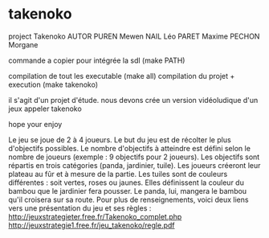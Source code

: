 # takenoko
project Takenoko
AUTOR
	PUREN	Mewen
	NAIL	Léo
	PARET	Maxime
	PECHON	Morgane

commande a copier pour intégrée la sdl (make PATH)

compilation de tout les executable (make all)
compilation du projet + execution (make takenoko)

il s'agit d'un projet d'étude.
nous devons crée un version vidéoludique d'un jeux appeler takenoko

hope your enjoy

Le jeu se joue de 2 à 4 joueurs. Le but du jeu est de récolter le plus d'objectifs possibles. Le nombre d'objectifs à atteindre est défini selon le nombre de joueurs (exemple : 9 objectifs pour 2 joueurs).
Les objectifs sont répartis en trois catégories (panda, jardinier, tuile). Les joueurs créeront leur plateau au fûr et à mesure de la partie. Les tuiles sont de couleurs différentes : soit vertes, roses ou jaunes.
Elles définissent la couleur du bambou que le jardinier fera pousser. Le panda, lui, mangera le bambou qu'il croisera sur sa route.
Pour plus de renseignements, voici deux liens vers une présentation du jeu et ses règles :
http://jeuxstrategieter.free.fr/Takenoko_complet.php
http://jeuxstrategie1.free.fr/jeu_takenoko/regle.pdf
